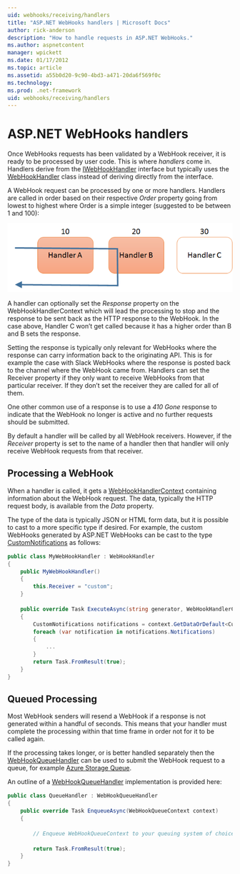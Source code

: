 ```yaml
---
uid: webhooks/receiving/handlers
title: "ASP.NET WebHooks handlers | Microsoft Docs"
author: rick-anderson
description: "How to handle requests in ASP.NET WebHooks."
ms.author: aspnetcontent
manager: wpickett
ms.date: 01/17/2012
ms.topic: article
ms.assetid: a55b0d20-9c90-4bd3-a471-20da6f569f0c
ms.technology: 
ms.prod: .net-framework
uid: webhooks/receiving/handlers
---
```

# ASP.NET WebHooks handlers

Once WebHooks requests has been validated by a WebHook receiver, it is ready to be processed by user code. This is where *handlers* come in. Handlers derive from the [IWebHookHandler](https://github.com/aspnet/WebHooks/blob/master/src/Microsoft.AspNet.WebHooks.Receivers/WebHooks/WebHookHandler.cs) interface but typically uses the [WebHookHandler](https://github.com/aspnet/WebHooks/blob/master/src/Microsoft.AspNet.WebHooks.Receivers/WebHooks/WebHookHandler.cs) class instead of deriving directly from the interface.

A WebHook request can be processed by one or more handlers. Handlers are called in order based on their respective *Order* property going from lowest to highest where Order is a simple integer (suggested to be between 1 and 100):

![WebHook Handler Order Property Diagram](_static/Handlers.png)

A handler can optionally set the *Response* property on the WebHookHandlerContext which will lead the processing to stop and the response to be sent back as the HTTP response to the WebHook. In the case above, Handler C won’t get called because it has a higher order than B and B sets the response.

Setting the response is typically only relevant for WebHooks where the response can carry information back to the originating API. This is for example the case with Slack WebHooks where the response is posted back to the channel where the WebHook came from. Handlers can set the Receiver property if they only want to receive WebHooks from that particular receiver. If they don’t set the receiver they are called for all of them.

One other common use of a response is to use a *410 Gone* response to indicate that the WebHook no longer is active and no further requests should be submitted.

By default a handler will be called by all WebHook receivers. However, if the *Receiver* property is set to the name of a handler then that handler will only receive WebHook requests from that receiver.

## Processing a WebHook

When a handler is called, it gets a [WebHookHandlerContext](https://github.com/aspnet/WebHooks/blob/master/src/Microsoft.AspNet.WebHooks.Receivers/WebHooks/WebHookHandlerContext.cs) containing information about the WebHook request. The data, typically the HTTP request body, is available from the *Data* property.

The type of the data is typically JSON or HTML form data, but it is possible to cast to a more specific type if desired. For example, the custom WebHooks generated by ASP.NET WebHooks can be cast to the type [CustomNotifications](https://github.com/aspnet/WebHooks/blob/master/src/Microsoft.AspNet.WebHooks.Receivers.Custom/WebHooks/CustomNotifications.cs) as follows:

<!-- literal_block {"names": [], "classes": [], "dupnames": [], "xml:space": "preserve", "backrefs": [], "ids": []} -->

```csharp
public class MyWebHookHandler : WebHookHandler
{
    public MyWebHookHandler()
    {
        this.Receiver = "custom";
    }

    public override Task ExecuteAsync(string generator, WebHookHandlerContext context)
    {
        CustomNotifications notifications = context.GetDataOrDefault<CustomNotifications>();
        foreach (var notification in notifications.Notifications)
        {
            ...
        }
        return Task.FromResult(true);
    }
}
```

  ## Queued Processing

Most WebHook senders will resend a WebHook if a response is not generated within a handful of seconds. This means that your handler must complete the processing within that time frame in order not for it to be called again.

If the processing takes longer, or is better handled separately then the [WebHookQueueHandler](https://github.com/aspnet/WebHooks/blob/master/src/Microsoft.AspNet.WebHooks.Receivers/WebHooks/WebHookQueueHandler.cs) can be used to submit the WebHook request to a queue, for example [Azure Storage Queue](https://msdn.microsoft.com/en-us/library/azure/dd179353.aspx).

An outline of a [WebHookQueueHandler](https://github.com/aspnet/WebHooks/blob/master/src/Microsoft.AspNet.WebHooks.Receivers/WebHooks/WebHookQueueHandler.cs) implementation is provided here:

<!-- literal_block {"names": [], "classes": [], "dupnames": [], "xml:space": "preserve", "backrefs": [], "ids": []} -->

```csharp
public class QueueHandler : WebHookQueueHandler
{
    public override Task EnqueueAsync(WebHookQueueContext context)
    {

        // Enqueue WebHookQueueContext to your queuing system of choice

        return Task.FromResult(true);
    }
}
```
